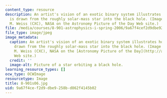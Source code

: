 ```yaml
---
content_type: resource
description: An artist's vision of an exotic binary system illustrates how matter
  is drawn from the roughly solar-mass star into the black hole. (Image courtesy of
  M. Weiss (CXC), NASA on the Astronomy Picture of the Day Web site.)
file: /media/courses/8-901-astrophysics-i-spring-2006/9a67f4cef2d9dbe9258bd862f4145b02_8-901s06.jpg
file_type: image/jpeg
image_metadata:
  caption: An artist's vision of an exotic binary system illustrates how matter is
    drawn from the roughly solar-mass star into the black hole. (Image courtesy of
    M. Weiss (CXC), NASA on the [Astronomy Picture of the Day](http://antwrp.gsfc.nasa.gov/apod/ap060701.html)
    Web site.)
  credit: ''
  image-alt: Picture of a star orbiting a black hole.
learning_resource_types: []
ocw_type: OCWImage
resourcetype: Image
title: 8-901s06.jpg
uid: 9a67f4ce-f2d9-dbe9-258b-d862f4145b02
---
```

